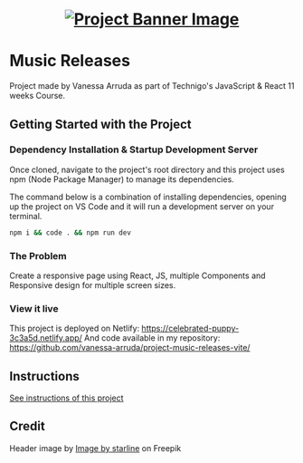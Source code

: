 <h1 align="center">
  <a href="">
    <img src="/src/assets/music-releases.svg" alt="Project Banner Image">
  </a>
</h1>

# Music Releases

Project made by Vanessa Arruda as part of Technigo's JavaScript & React 11 weeks Course.

## Getting Started with the Project

### Dependency Installation & Startup Development Server

Once cloned, navigate to the project's root directory and this project uses npm (Node Package Manager) to manage its dependencies.

The command below is a combination of installing dependencies, opening up the project on VS Code and it will run a development server on your terminal.

```bash
npm i && code . && npm run dev
```

### The Problem

Create a responsive page using React, JS, multiple Components and Responsive design for multiple screen sizes.

### View it live

This project is deployed on Netlify: https://celebrated-puppy-3c3a5d.netlify.app/
And code available in my repository: https://github.com/vanessa-arruda/project-music-releases-vite/

## Instructions

<a href="instructions.md">
   See instructions of this project
  </a>

## Credit
Header image by <a href="https://www.freepik.com/free-vector/sound-frequency-equalizer-colorful-background_16306150.htm">Image by starline</a> on Freepik
